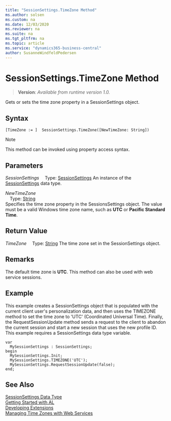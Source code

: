 ```yaml
---
title: "SessionSettings.TimeZone Method"
ms.author: solsen
ms.custom: na
ms.date: 12/03/2020
ms.reviewer: na
ms.suite: na
ms.tgt_pltfrm: na
ms.topic: article
ms.service: "dynamics365-business-central"
author: SusanneWindfeldPedersen
---
```

[//]: # (START>DO_NOT_EDIT)
[//]: # (IMPORTANT:Do not edit any of the content between here and the END>DO_NOT_EDIT.)
[//]: # (Any modifications should be made in the .xml files in the ModernDev repo.)
# SessionSettings.TimeZone Method
> **Version**: _Available from runtime version 1.0._

Gets or sets the time zone property in a SessionSettings object.


## Syntax
```
[TimeZone := ]  SessionSettings.TimeZone([NewTimeZone: String])
```
> [!NOTE]
> This method can be invoked using property access syntax.
## Parameters
*SessionSettings*
&emsp;Type: [SessionSettings](sessionsettings-data-type.md)
An instance of the [SessionSettings](sessionsettings-data-type.md) data type.

*NewTimeZone*  
&emsp;Type: [String](../string/string-data-type.md)  
Specifies the time zone property in the SessionsSettings object. The value must be a valid Windows time zone name, such as **UTC** or **Pacific Standard Time**.  


## Return Value
*TimeZone*
&emsp;Type: [String](../string/string-data-type.md)
The time zone set in the SessionSettings object.
      


[//]: # (IMPORTANT: END>DO_NOT_EDIT)

## Remarks

The default time zone is **UTC**. This method can also be used with web service sessions.

## Example

This example creates a SessionSettings object that is populated with the current client user's personalization data, and then uses the TIMEZONE method to set the time zone to 'UTC' (Coordinated Universal Time). Finally, the RequestSessionUpdate method sends a request to the client to abandon the current session and start a new session that uses the new profile ID. This example requires a SessionSettings data type variable.

```
var
  MySessionSettings : SessionSettings;
begin
  MySessionSettings.Init;
  MySessionSettings.TIMEZONE('UTC');
  MySessionSettings.RequestSessionUpdate(false);
end;  
```  


## See Also

[SessionSettings Data Type](sessionsettings-data-type.md)  
[Getting Started with AL](../../devenv-get-started.md)  
[Developing Extensions](../../devenv-dev-overview.md)  
[Managing Time Zones with Web Services](../../../webservices/Managing-Time-Zones-with-Web-Services.md)  
